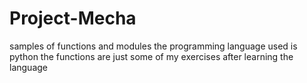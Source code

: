 # Project-Mecha
samples of functions and modules
the programming language used is python 
the functions are just some of my exercises after learning the language
